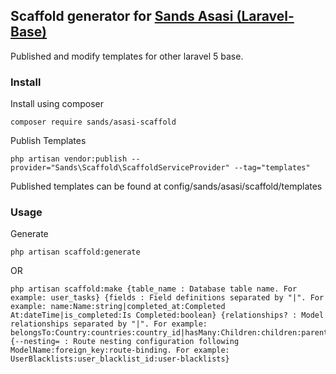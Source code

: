 ## Scaffold generator for <a href="https://github.com/sands-consulting/asasi">Sands Asasi (Laravel-Base)</a>
Published and modify templates for other laravel 5 base.

### Install

Install using composer

```
composer require sands/asasi-scaffold
```

Publish Templates

```
php artisan vendor:publish --provider="Sands\Scaffold\ScaffoldServiceProvider" --tag="templates"
```
Published templates can be found at config/sands/asasi/scaffold/templates


### Usage

Generate

```
php artisan scaffold:generate
```

OR

```
php artisan scaffold:make {table_name : Database table name. For example: user_tasks} {fields : Field definitions separated by "|". For example: name:Name:string|completed_at:Completed At:dateTime|is_completed:Is Completed:boolean} {relationships? : Model relationships separated by "|". For example: belongsTo:Country:countries:country_id|hasMany:Children:children:parent_id|hasOne:Profile:user_profile:profile_id} {--nesting= : Route nesting configuration following ModelName:foreign_key:route-binding. For example: UserBlacklists:user_blacklist_id:user-blacklists}
```

